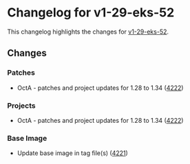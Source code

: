 # Changelog for v1-29-eks-52

This changelog highlights the changes for [v1-29-eks-52](https://github.com/aws/eks-distro/tree/v1-29-eks-52).

## Changes

### Patches
* OctA - patches and project updates for 1.28 to 1.34 ([4222](https://github.com/aws/eks-distro/pull/4222))

### Projects
* OctA - patches and project updates for 1.28 to 1.34 ([4222](https://github.com/aws/eks-distro/pull/4222))

### Base Image
* Update base image in tag file(s) ([4221](https://github.com/aws/eks-distro/pull/4221))

